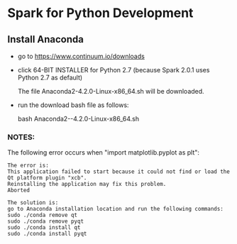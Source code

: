 # Spark for Python Development

## Install Anaconda 

* go to https://www.continuum.io/downloads
* click 64-BIT INSTALLER for Python 2.7 (because Spark 2.0.1 uses Python 2.7 as default)

  The file Anaconda2-4.2.0-Linux-x86_64.sh will be downloaded.

* run the download bash file as follows:

  bash Anaconda2--4.2.0-Linux-x86_64.sh

### NOTES:

The following error occurs when "import matplotlib.pyplot as plt":

```
The error is:
This application failed to start because it could not find or load the Qt platform plugin "xcb".
Reinstalling the application may fix this problem.
Aborted

The solution is:
go to Anaconda installation location and run the following commands:
sudo ./conda remove qt
sudo ./conda remove pyqt
sudo ./conda install qt
sudo ./conda install pyqt
```


